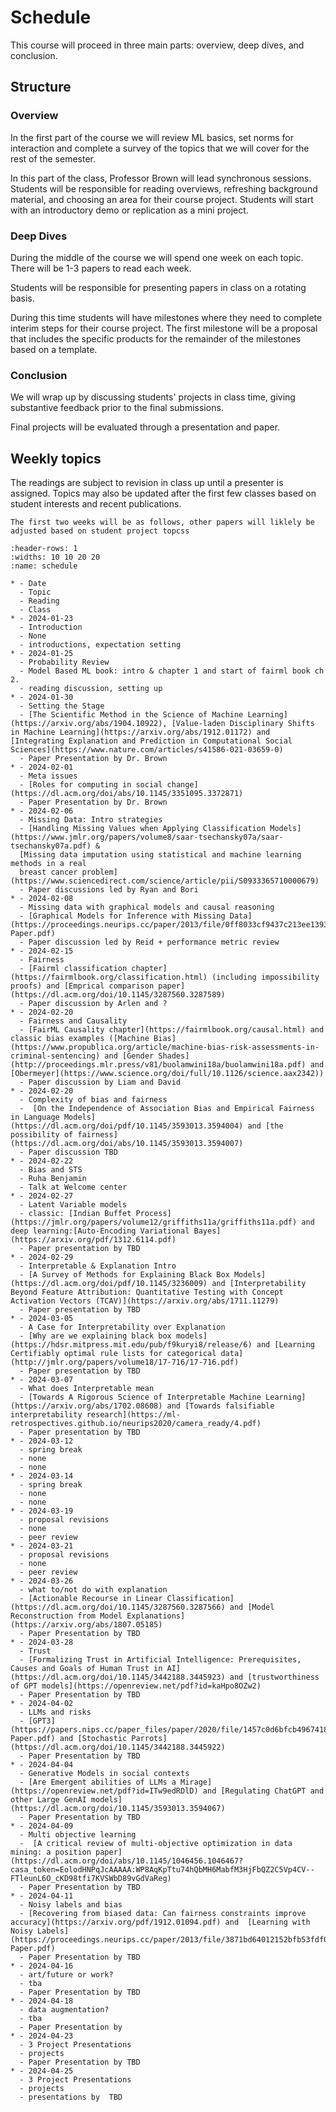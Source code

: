# Schedule



This course will proceed in three main parts: overview, deep dives, and conclusion.

## Structure

### Overview

In the first part of the course we will review ML basics, set norms for interaction and complete a survey of the topics that we will cover for the rest of the semester.  

In this part of the class, Professor Brown will lead synchronous sessions.  Students will be responsible for reading overviews, refreshing background material, and choosing an area for their course project. Students will start with an introductory demo or replication as a mini project.

### Deep Dives

During the middle of the course we will spend one week on each topic. There will be 1-3 papers to read each week.

Students will be responsible for presenting papers in class on a rotating basis.

During this time students will have milestones where they need to complete interim steps for their course project. The first milestone will be a proposal that includes the specific products for the remainder of the milestones based on a template.  


### Conclusion

<!-- In the end of the course, we will focus on integrating ideas across multiple topics. -->

We will wrap up by discussing students' projects in class time, giving substantive feedback prior to the final submissions.

Final projects will be evaluated through a presentation and paper.


## Weekly topics

The readings are subject to revision in class up until a presenter is assigned.
Topics may also be updated after the first few classes based on student interests
and recent publications.

```{warning}
The first two weeks will be as follows, other papers will liklely be adjusted based on student project topcss
```

``````{list-table} Schedule
:header-rows: 1
:widths: 10 10 20 20
:name: schedule

* - Date
  - Topic
  - Reading
  - Class
* - 2024-01-23
  - Introduction
  - None
  - introductions, expectation setting
* - 2024-01-25
  - Probability Review
  - Model Based ML book: intro & chapter 1 and start of fairml book ch 2.
  - reading discussion, setting up
* - 2024-01-30
  - Setting the Stage
  - [The Scientific Method in the Science of Machine Learning](https://arxiv.org/abs/1904.10922), [Value-laden Disciplinary Shifts in Machine Learning](https://arxiv.org/abs/1912.01172) and [Integrating Explanation and Prediction in Computational Social Sciences](https://www.nature.com/articles/s41586-021-03659-0) 
  - Paper Presentation by Dr. Brown
* - 2024-02-01
  - Meta issues
  - [Roles for computing in social change](https://dl.acm.org/doi/abs/10.1145/3351095.3372871)
  - Paper Presentation by Dr. Brown
* - 2024-02-06
  - Missing Data: Intro strategies
  - [Handling Missing Values when Applying Classification Models](https://www.jmlr.org/papers/volume8/saar-tsechansky07a/saar-tsechansky07a.pdf) &
  [Missing data imputation using statistical and machine learning methods in a real
  breast cancer problem](https://www.sciencedirect.com/science/article/pii/S0933365710000679)
  - Paper discussions led by Ryan and Bori
* - 2024-02-08
  - Missing data with graphical models and causal reasoning
  - [Graphical Models for Inference with Missing Data](https://proceedings.neurips.cc/paper/2013/file/0ff8033cf9437c213ee13937b1c4c455-Paper.pdf)
  - Paper discussion led by Reid + performance metric review
* - 2024-02-15
  - Fairness
  - [Fairml classification chapter](https://fairmlbook.org/classification.html) (including impossibility proofs) and [Emprical comparison paper](https://dl.acm.org/doi/10.1145/3287560.3287589) 
  - Paper discussion by Arlen and ?
* - 2024-02-20
  - Fairness and Causality
  - [FairML Causality chapter](https://fairmlbook.org/causal.html) and classic bias examples ([Machine Bias](https://www.propublica.org/article/machine-bias-risk-assessments-in-criminal-sentencing) and [Gender Shades](http://proceedings.mlr.press/v81/buolamwini18a/buolamwini18a.pdf) and [Obermeyer](https://www.science.org/doi/full/10.1126/science.aax2342))
  - Paper discussion by Liam and David
* - 2024-02-20
  - Complexity of bias and fairness
  -  [On the Independence of Association Bias and Empirical Fairness
in Language Models](https://dl.acm.org/doi/pdf/10.1145/3593013.3594004) and [the possibility of fairness](https://dl.acm.org/doi/abs/10.1145/3593013.3594007)
  - Paper discussion TBD
* - 2024-02-22
  - Bias and STS
  - Ruha Benjamin
  - Talk at Welcome center
* - 2024-02-27
  - Latent Variable models
  - classic: [Indian Buffet Process](https://jmlr.org/papers/volume12/griffiths11a/griffiths11a.pdf) and deep learning:[Auto-Encoding Variational Bayes](https://arxiv.org/pdf/1312.6114.pdf)
  - Paper presentation by TBD
* - 2024-02-29
  - Interpretable & Explanation Intro
  - [A Survey of Methods for Explaining Black Box Models](https://dl.acm.org/doi/pdf/10.1145/3236009) and [Interpretability Beyond Feature Attribution: Quantitative Testing with Concept Activation Vectors (TCAV)](https://arxiv.org/abs/1711.11279)
  - Paper presentation by TBD
* - 2024-03-05
  - A Case for Interpretability over Explanation
  - [Why are we explaining black box models](https://hdsr.mitpress.mit.edu/pub/f9kuryi8/release/6) and [Learning Certifiably optimal rule lists for categorical data](http://jmlr.org/papers/volume18/17-716/17-716.pdf)
  - Paper presentation by TBD
* - 2024-03-07
  - What does Interpretable mean
  - [Towards A Rigorous Science of Interpretable Machine Learning](https://arxiv.org/abs/1702.08608) and [Towards falsifiable interpretability research](https://ml-retrospectives.github.io/neurips2020/camera_ready/4.pdf)
  - Paper presentation by TBD
* - 2024-03-12
  - spring break
  - none
  - none
* - 2024-03-14
  - spring break
  - none
  - none
* - 2024-03-19
  - proposal revisions
  - none
  - peer review
* - 2024-03-21
  - proposal revisions
  - none
  - peer review
* - 2024-03-26
  - what to/not do with explanation
  - [Actionable Recourse in Linear Classification](https://dl.acm.org/doi/10.1145/3287560.3287566) and [Model Reconstruction from Model Explanations](https://arxiv.org/abs/1807.05185)
  - Paper Presentation by TBD
* - 2024-03-28
  - Trust
  - [Formalizing Trust in Artificial Intelligence: Prerequisites, Causes and Goals of Human Trust in AI](https://dl.acm.org/doi/10.1145/3442188.3445923) and [trustworthiness of GPT models](https://openreview.net/pdf?id=kaHpo8OZw2) 
  - Paper Presentation by TBD
* - 2024-04-02
  - LLMs and risks
  - [GPT3](https://papers.nips.cc/paper_files/paper/2020/file/1457c0d6bfcb4967418bfb8ac142f64a-Paper.pdf) and [Stochastic Parrots](https://dl.acm.org/doi/10.1145/3442188.3445922)
  - Paper Presentation by TBD
* - 2024-04-04
  - Generative Models in social contexts
  - [Are Emergent abilities of LLMs a Mirage](https://openreview.net/pdf?id=ITw9edRDlD) and [Regulating ChatGPT and other Large GenAI models](https://dl.acm.org/doi/10.1145/3593013.3594067)
  - Paper Presentation by TBD
* - 2024-04-09
  - Multi objective learning 
  -  [A critical review of multi-objective optimization in data mining: a position paper](https://dl.acm.org/doi/abs/10.1145/1046456.1046467?casa_token=EolodHNPqJcAAAAA:WP8AqKpTtu74hQbMH6MabfM3HjFbQZ2C5Vp4CV--FTleunL6O_cKD98tfi7KVSWbD89vGdVaReg) 
  - Paper Presentation by TBD
* - 2024-04-11
  - Noisy labels and bias 
  - [Recovering from biased data: Can fairness constraints improve accuracy](https://arxiv.org/pdf/1912.01094.pdf) and  [Learning with Noisy Labels](https://proceedings.neurips.cc/paper/2013/file/3871bd64012152bfb53fdf04b401193f-Paper.pdf)
  - Paper Presentation by TBD
* - 2024-04-16
  - art/future or work?
  - tba
  - Paper Presentation by TBD
* - 2024-04-18
  - data augmentation?
  - tba
  - Paper Presentation by 
* - 2024-04-23
  - 3 Project Presentations
  - projects 
  - Paper Presentation by TBD
* - 2024-04-25
  - 3 Project Presentations
  - projects
  - presentations by  TBD


``````


<!--
* - 2021-04-1


* - 2024-05-02
  - 2 Project Presentations Chan  and Surbhi
  - projects
  - presentations with peer feedback; discuss revision plans; overall course review-->



<!-- You can also cite references that are stored in a `bibtex` file. For example,
the following syntax: `` {cite}`holdgraf_evidence_2014` `` will render like
this: {cite}`holdgraf_evidence_2014`.





```{bibliography} references.bib
``` -->
